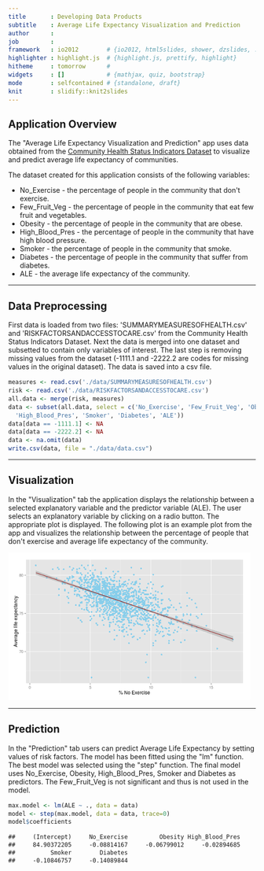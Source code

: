 ```yaml
---
title       : Developing Data Products
subtitle    : Average Life Expectancy Visualization and Prediction
author      : 
job         : 
framework   : io2012        # {io2012, html5slides, shower, dzslides, ...}
highlighter : highlight.js  # {highlight.js, prettify, highlight}
hitheme     : tomorrow      # 
widgets     : []            # {mathjax, quiz, bootstrap}
mode        : selfcontained # {standalone, draft}
knit        : slidify::knit2slides
---
```


## Application Overview

The "Average Life Expectancy Visualization and Prediction" app uses data obtained from the [Community Health Status Indicators Dataset](https://catalog.data.gov/dataset/community-health-status-indicators-chsi-to-combat-obesity-heart-disease-and-cancer) to visualize and predict average life expectancy of communities.

The dataset created for this application consists of the following variables:
* No_Exercise - the percentage of people in the community that don't exercise.
* Few_Fruit_Veg - the percentage of people in the community that eat few fruit and vegetables.
* Obesity - the percentage of people in the community that are obese.
* High_Blood_Pres - the percentage of people in the community that have high blood pressure.
* Smoker - the percentage of people in the community that smoke.
* Diabetes - the percentage of people in the community that suffer from diabetes.
* ALE - the average life expectancy of the community.

---

## Data Preprocessing

First data is loaded from two files: 'SUMMARYMEASURESOFHEALTH.csv' and 'RISKFACTORSANDACCESSTOCARE.csv' from the Community Health Status Indicators Dataset. Next the data is merged into one dataset and subsetted to contain only variables of interest. The last step is removing missing
values from the dataset (-1111.1 and -2222.2 are codes for missing values in the original dataset). The data is saved into a csv file.


```r
measures <- read.csv('./data/SUMMARYMEASURESOFHEALTH.csv')
risk <- read.csv('./data/RISKFACTORSANDACCESSTOCARE.csv')
all.data <- merge(risk, measures)
data <- subset(all.data, select = c('No_Exercise', 'Few_Fruit_Veg', 'Obesity',
  'High_Blood_Pres', 'Smoker', 'Diabetes', 'ALE'))
data[data == -1111.1] <- NA
data[data == -2222.2] <- NA
data <- na.omit(data)
write.csv(data, file = "./data/data.csv")
```

---

## Visualization

In the "Visualization" tab the application displays the relationship between
a selected explanatory variable and the predictor variable (ALE).
The user selects an explanatory variable by clicking on a radio button. The
appropriate plot is displayed. The following plot is an example plot from the app and visualizes the relationship between the percentage of people that don't exercise and average life expectancy of the community.

![plot](Rplot.png)

---

## Prediction



In the "Prediction" tab users can predict Average Life Expectancy by setting
values of risk factors.
The model has been fitted using the "lm" function. The best model was
selected using the "step" function. The final model uses No_Exercise, Obesity, High_Blood_Pres, Smoker and Diabetes as predictors. The Few_Fruit_Veg 
is not significant and thus is not used in the model.


```r
max.model <- lm(ALE ~ ., data = data)
model <- step(max.model, data = data, trace=0)
model$coefficients
```

```
##     (Intercept)     No_Exercise         Obesity High_Blood_Pres 
##     84.90372205     -0.08814167     -0.06799012     -0.02894685 
##          Smoker        Diabetes 
##     -0.10846757     -0.14089844
```
